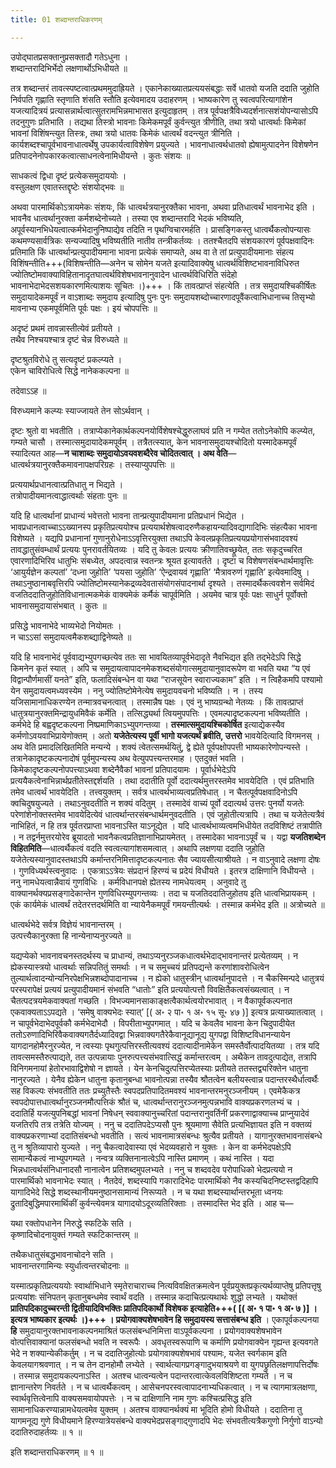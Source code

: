 ```yaml
---
title: 01 शब्दान्तराधिकरणम्

---
```

उपोद्घातप्रसक्तानुप्रसक्तादौ गतेऽधुना ।  
शब्दान्तरादिभिर्भेदो लक्षणार्थोऽभिधीयते ॥  


तत्र शब्दान्तरं तावत्स्पष्टत्वात्प्रथममुदाह्रियते । एकानेकाख्यातप्रत्ययसंबद्धाः सर्वे धातवो यजति ददाति जुहोति निर्वपति गृह्णाति स्तृणाति शंसति स्तौति इत्येवमादय उदाहरणम् । भाष्यकारेण तु स्वत्वपरित्यागांशेन यजत्यादित्रयं प्रत्यासन्नार्थत्वात्सुतरामभिन्नमाभासत इत्युदाहृतम् । तत्र पूर्वपक्षत्रैविध्यदर्शनात्सशंयोपन्यासोऽपि तदनुगुणः प्रतिभाति । तद्यथा तिस्त्रो भावनाः किमेकमपूर्वं कुर्वन्त्युत त्रीणीति, तथा त्रयो धात्वर्थाः किमेकां भावनां विशिंषन्त्युत तिस्त्रः, तथा त्रयो धातवः किमेकं धात्वर्थं वदन्त्युत त्रीनिति । कार्यशब्दश्चापूर्वभावनाधात्वर्थेषु उपकार्यत्वाविशेषेण प्रयुज्यते । भावनाधात्वर्थधातवो ह्येषामुत्पादनेन विशेषणेन प्रतिपादनेनोपकारकत्वात्साधनत्वेनामिधीयन्ते । कुतः संशयः ॥

साधकत्वं द्विधा दृष्टं प्रत्येकसमुदाययोः ।  
वस्तुलक्षण एवातस्तद्दृष्टेः संशयोद्भवः ॥  


अथवा पारमार्थिकोऽत्रायमेकः संशयः, किं धात्वर्थत्रयानुरक्तैका भावना, अथवा प्रतिधात्वर्थं भावनाभेद इति । भावनैव धात्वर्थानुरक्ता कर्मशब्देनोच्यते । तस्या एव शब्दान्तरादि भेदकं भविष्यति, अपूर्वस्यानभिधेयत्वात्कर्मभेदानुनिष्पाद्येव तदिति न पृथग्विचारमर्हति । प्रासङ्गिकस्तु धात्वर्थैकत्वोपन्यासः कथमण्यसार्वत्रिकः सन्यज्यादिषु भविष्यतीति नातीव तन्त्रीकर्तव्यः । ततश्चैतदपि संशयकारणं पूर्वपक्षवादिनः प्रतिमाति किं धात्वर्थान्प्रत्युपादीयमाना भावना प्रत्येकं समाप्यते, अथ वा ते तां प्रत्युपादीयमानाः संहत्य विशिंषन्तीति+++(विशिषन्तीति—अनेन च सोमेन यजते इत्यादिवाक्येषु धात्वर्थविशिष्टभावनाविधिरुत ज्योतिष्टोमवाक्याविहितानादृतघात्वर्थविशेषभावनानुवादेन धात्वर्थविधिरिति संदेहो भावनाभेदाभेदसशयकारणमित्याशयः सूचितः ।)+++ । किं तावत्प्राप्तं संहत्येति । तत्र समुदायश्चिकीर्षितः समुदायादेकमपूर्वं न वाऽशाब्दः समुदाय इत्यादिषु पुनः पुनः समुदायशब्दोच्चारणादपूवैंकत्वाभिधानाच्च तिसृभ्यो मावनाभ्य एकमपूर्वमिति पूर्वः पक्षः । इयं चोपपत्तिः ॥

अदृष्टं प्रथमं तावन्नास्तीत्येवं प्रतीयते ।  
तथैव निश्चयश्चात्र दृष्टं चेन्न विरुध्यते ॥  


दृष्टश्रुतविरोधे तु सत्यदृष्टं प्रकल्प्यते ।  
एकेन चाविरोधित्वे सिद्धे नानेककल्पना ॥  


तदेवाऽऽह ॥

विरुध्यमाने कल्प्यः स्याज्जायते तेन सोऽर्थवान् ।  


दृष्टः श्रुतो वा भवतीति । तत्राप्येकानेकार्थकल्पनयोर्विशेषश्चेद्धुरुलाघवं प्रति न गम्येत ततोऽनेकोपि कल्प्येत, गम्यते चासौ । तस्मात्समुदायादेकमपूर्वम् । तत्रैतत्स्यात्, केन भावनासमुदायश्चोदितो यस्मादेकमपूर्वं स्यादित्यत आह—**न चाशाब्दः समुदायोऽवयवशब्दैरेव चोदितत्वात् । अथ वेति**—धात्वर्थत्रयानुरक्तैकमावनापक्षपरिग्रहः । तस्याप्युपपत्तिः ॥

प्रत्ययार्थप्रधानत्वात्प्रतिधातु न भिद्यते ।  
तत्रोपादीयमानत्वाद्धात्वर्थाः संहताः पुनः ॥  


यदि हि धात्वर्थानां प्राधान्यं भवेत्ततो भावना तान्प्रत्युपादीयमाना प्रतिप्रधानं भिद्येत । भावप्रधानत्वाच्चाऽऽख्यानस्प प्रकृतिप्रत्ययोश्च प्रत्ययार्थशेषत्वादरुणैकहायन्यादिवद्यागादिभिः संहत्यैका भावना विशेष्यते । यद्यपि प्रधानानां गुणानुरोधेनाऽऽवृत्तिरयुक्ता तथाऽपि केवलप्रकृतिप्रत्ययप्रयोगासंभवादवश्यं तावद्धातुसंवम्धार्थं प्रत्ययः पुनरावर्तयितव्यः । यदि तु केवलः प्रत्ययः क्रीणातिवच्छ्रूयेत, ततः सकृदुच्चरित एवारणादिभिरिव धातुभिः संबध्येत, अपदत्वान्न स्वतन्त्रः श्रूयत इत्यावर्तते । दृष्टा च विशेषणसंबन्धार्थमावृत्तिः ‘आयुर्यज्ञेन कल्पतां’ ‘दध्ना जुहोति’ ‘पयसा जुहोति’ ‘ऐन्द्रवायवं गृह्णाति’ ‘मैत्रावरुणं गृह्णाति’ इत्येवमादिषु । तथाऽनुष्ठानाबवृत्तिरपि ज्योतिष्टोमस्यानेकद्रव्यदेवतासंयोगसंपादनार्था दृश्यते । तस्मादर्थैकत्ववशेन सर्वमिदं वजतिददातिजुहोतिविधानात्मकमेकं वाक्यमेकं कर्मैकं चापूर्वमिति । अयमेव चात्र पूर्वः पक्षः साधुर्न पूर्वोक्तो भावनासमुदायासंभबात् । कुतः ॥

प्रसिद्धे भावनाभेदे भाव्यभेदो नियोमतः ।  
न चाऽऽसां समुदायत्वमैकशब्द्याद्विनेष्यते ॥  


यदि हि भावनाभेदं पूर्ववाद्यभ्युपगच्छत्येव ततः सा भावयितव्यापूर्वभेदादृते नैवभिद्यत इति तद्भेदेऽपि सिद्धे किमनेन कृतं स्यात् । अपि च समुदायत्वापादनमेकशब्दसंयोगात्समुदायानुवादरूपेण वा भवति यथा “य एवं विद्वान्पौर्णमासीं यनते” इति, फलादिसंबन्धेन वा यथा “राजसूयेन स्वाराज्यकाम” इति । न त्विहैकमपि पश्यामो येन समुदायत्वमध्यवस्येम । ननु ज्योतिष्टोमेनेत्येष समुदायवचनो भविष्यति । न । तस्य यजिसामानाधिकरण्येन तन्मात्रवचनत्वात् । तस्मान्नैष पक्षः । एवं नु भाष्यग्रन्थो नेतव्यः । किं तावत्प्राप्तं धातुत्रयानुरक्तमिन्द्रायुधमिवैकं कर्मेति । तत्सिद्ध्यर्था त्वियमुपपत्तिः । एवमल्पादृष्टकल्पना भविष्यतीति । कर्मभेदे हि बह्वदृष्टकल्पना निष्प्रमाणिकाऽभ्युपगन्तव्या । **तस्मात्समुदायश्चिकोर्षित** इत्याद्येकस्यैव कर्मणोऽवयवाभिप्रायेणोक्तम् । अतो **यजेतेत्यस्य पूर्वी भागो यजत्यर्थं ब्रवीति, उत्तरो** भावयेदित्यादि विगमनस् । अथ वेति प्रमादलिखितमिति मन्यन्ये । शक्यं त्वेतत्समर्थयितुं, द्वे ह्येते पूर्वपक्षोपपत्ती भाष्यकारेणोपन्यस्ते । तत्रानेकादृष्टकल्पनादोषं पूर्वमुपन्यस्य अथ वेत्युपपत्त्यन्तरमाह । एतदुक्तं भवति । किमेकादृष्टकल्पनोपपत्त्याऽथवा शब्देनैवैकां भावनां प्रतिपादयामः । पूर्वार्धभेदेऽपि प्रत्ययैकत्वेनाभिन्नार्थप्रतीतेस्तद्दर्शयति । तथा ददातीति पूर्वो ददात्यर्थमुत्तरस्तमेव भावयेदिति । एवं प्रतिभाति तमेव धात्वर्थं भावयेदिति । तत्त्वयुक्तम् । सर्वत्र धात्वर्थभाव्यत्वप्रतिषेधात् । न चैतत्पूर्वपक्षवादिनोऽपि क्वचिदुषयुज्यते । तथाऽनुवदतीति न शक्यं वदितुम् । तस्मादेवं वाच्यं पूर्वो ददात्यर्थ उत्तरः पुनर्यो यजतेः परेणांशेनोक्तस्तमेव भावयेदित्येवं धात्वर्थान्तरसंबन्धार्थमनुवदतीति । एवं जुहोतीत्यत्रापि । तथा च यजेतेत्यत्रैवं नाभिहितं, न हि तत्र पूर्वतरप्राप्ता भावनाऽस्ति याऽनूद्येत । यदि धात्वर्थभाव्यत्वमभिधीयेत तदविशिष्टं तत्रापीति । न तद्वर्नमुत्तरयोरेव ब्रूयादतो भावनैकत्वप्रतिज्ञानाभिप्रायमेतत् । तस्मादेका भावनाऽपूर्वं च । यद्वा **यजतिशब्देन विहितमिति**—धात्वर्थैकत्वं वदति स्वत्वत्यागांशसमत्वात् । अथापि लक्षणया ददाति जुहोति यजेतेत्यस्यानुवादस्तथाऽपि कर्मान्तरनिमित्तादृष्टकल्पनातः सैव ज्यायसीत्याश्रीयते । न वाऽनुवादे लक्षणा दोषः । गुणविध्यर्थस्त्वनुवादः । एकत्राऽऽत्रेयः संप्रदानं हिरण्यं च प्रदेयं विधीयते । इतरत्र दाक्षिणानि विधीयन्ते । ननु नामधेयत्वान्नैवायं गुणविधिः । कर्मविधानपक्षे ह्येतस्य नामधेयत्वम् । अनुवादे तु वाक्यानर्थक्यप्रसङ्गादेकान्तेन गुणविधिरम्युपगन्तव्यः । तदा च यजतिददातिजुहोतय इति धात्वभिप्रायकम् । एकं कार्यमेकं धात्वर्थं तदेतरत्तदर्थमिति वा न्यायेनैकमपूर्वं गमयन्तीत्यर्थः । तस्मान्न कर्मभेद इति ॥ अत्रोच्यते ॥

धात्वर्थभेदे सर्वत्र विज्ञेयं भावनान्तरम् ।  
उत्पत्त्यैकानुरक्ता हि नान्येनाप्यनुरज्यते ॥  


यद्यप्येको भावनावचनस्तदर्थस्य च प्राधान्यं, तथाऽप्यनुरञ्जकधात्वर्थभेदाद्भावनान्तरं प्रत्येतव्यम् । न ह्येकस्यास्त्रयो धात्वर्थाः सन्निपतितुं समर्थाः । न च समुच्चयं प्रतिपद्यन्ते करणांशावरोधित्वेन तुल्यार्थत्वादन्योन्यनिरपेक्षभिन्नशब्दोपादानाच्च । न ह्येको धातुस्त्रीन् धात्वर्थानुपादत्ते । न चैकस्मिन्पदे धातुत्रयं परस्परापेक्षं प्रत्ययं प्रत्युपादीयमानं संभवति “धातोः” इति प्रत्ययोत्पत्तौ विवक्षितैकत्वसंख्यत्वात् । न चैतत्पदत्रयमेकवाक्यतां गच्छति । विभज्यमानसाकाङ्क्षत्वैकार्थत्वयोरभावात् । न वैकापूर्वकल्पनात एकवाक्यताऽऽपद्यते । ‘समेषु वाक्यभेदः स्यात्’ \[( अ॰ २ पा॰ १ अ॰ १५ सू॰ ४७ )\]  इत्यत्र प्रत्याख्यातत्वात् । न चापूर्वभेदाभेदपूर्वकौ कर्मभेदाभेदौ । विपरीताभ्युपगमात् । यदि च केवलैव भावना केन चिदुपादीयेत ततोऽरुणादिभिरिवैकवाक्यगतैर्दध्यादिवद्वा भिन्नवाक्यगतैरेकैवानूद्यानूद्य युगपद्वा विशिष्टविधानन्यायेन यागदानहोमैरनुरज्येत, न त्वस्याः पृथगुत्पत्तिरस्तीत्यवश्यं ददात्यादीनामेकेन समस्तैर्वोत्पादयितव्या । तत्र यदि तावत्समस्तैरुत्पाद्यते, तत उत्पन्नायाः पुनरुत्पत्त्यसंभवात्सिद्धं कर्मान्तरत्वम् । अथैकेन तावदुत्पाद्येत, तत्रापि विनिगमनायां हेतोरभावाद्विशेषो न ज्ञायते । येन केनचिदुत्पत्तिरप्येतस्याः प्रतीयते ततस्तद्व्यरिक्तेन धातुना नानुरज्यते । येनैव ह्येकेन धातुना कृतानुबन्धा भावनोत्पन्ना तस्यैव श्रौतत्वेन बलीयस्त्वान्न पदान्तरस्थैर्धात्वर्थैः सह विकल्पः संभवतीति ततः प्रच्युतैस्तैः स्वपदप्रतिपादितमवश्यं भावनान्तरमनुरञ्जनीयम् । एवमेकैकत्र स्वपदोपात्तधात्वर्थानुरञ्जनमौत्पत्तिकं श्रौतं च, धात्वर्थान्तरानुरञ्जनमुत्पन्नभावि वाक्यप्रकरणलभ्यं च । ददातिर्हि यजत्युपनिबद्धां भावनां निषेधन् स्ववाक्यानुच्चरितां पदान्तरानुवर्तिनीं प्रकरणाद्वाक्याच्च प्राप्नुयादेवं यजतिरपि तत्र तत्रेति योज्यम् । ननु च ददातिपदेऽप्यसौ पुनः श्रूयमाणा सैवेति प्रत्यभिज्ञायत इति न वक्तव्यं वाक्यप्रकरणाभ्यां ददातिसंबन्धो भवतीति । सत्यं भावनामात्रसंबन्धः श्रुत्यैव प्रतीयते । यागानुरक्तभावनासंबन्धे तु न श्रुतिव्यापारो युज्यते । ननु चैकत्वादेवास्या एवं भेदव्यवहारो न युक्तः । केन वा कर्मभेदपक्षेऽपि सामान्यैकत्वं नाभ्युपगम्यते । नन्वत्र व्यक्तिनानात्वेऽपि नास्ति प्रमाणम् । कथं नास्ति । यदा भिन्नधात्वर्थसंनिधानादसौ नानात्वेन प्रतिशब्दमुपलभ्यते । ननु च शब्दवदेव परोपाधिको भेदप्रत्ययो न पारमार्थिको भावनाभेदः स्यात् । नैतदेवं, शब्दस्यापि गकारादिभेदः पारमार्थिको नैव कस्यचिदनिष्टस्तद्वदिहापि यागादिभेदे सिद्धे शब्दस्थानीयमनुष्ठानसामान्यं निरूप्यते । न च यथा शब्दस्यार्थान्तरभूता ध्वनयः द्रुतादिबुद्धिमपारमार्थिकीं कुर्वन्त्येवमत्र यागादयोऽदूरव्यतिरिक्ताः । तस्मादस्ति भेद इति । आह च—

यथा रक्तोपधानेन निरुद्धे स्फटिके सति ।  
कृष्णादिचोदनायुक्तं गम्यते स्फटिकान्तरम् ॥  


तथैकधातुसंबद्धभावनाचोदने सति ।  
भावनान्तरगामिन्यः स्युर्धात्वन्तरचोदनाः ॥  


यस्मात्प्रकृतिप्रत्यययोः स्वार्थाभिधाने स्मृतेराचाराच्च नित्यविवक्षितक्रमत्वेन पूर्वप्रयुक्तप्रकृत्यर्थव्याप्तेषु प्रतिपत्तृषु प्रत्ययांशः संनिपतन् कृतानुबन्धमेव स्वार्थं वदति । तस्मान्न कदाचित्प्रत्यथार्थः शुद्धो लभ्यते । यथोक्तं **प्रातिपदिकादुच्चरन्ती द्वितीयादिविभक्तिः प्रातिपदिकार्थो विशेषक इत्याहेति+++( \[( अ॰ १ पा॰ १ अ॰ ७ )\]  । इत्यत्र भाष्यकार इत्यर्थः ।)+++ । प्रयोगवाक्यशेषभावेन हि समुदायस्य सत्तासंबन्ध इति** । एकापूर्वकल्पनया **हि** समुदायानुरक्तभावनाकल्पनमाश्रितं फलसंबन्धनिमित्ता वाऽपूर्वकल्पना । प्रयोगवाक्यशेषभावेन वोत्पत्तिवाक्यानां फलसंबन्धो भवति न स्वरूपैः । अवधृतस्वरूपाणि च कर्माणि प्रयोगवाक्येन गृह्यन्त इत्यवगते भेदे न शक्यान्येकीकर्तुम् । न च ददातिजुहोत्योः प्रयोगवाक्यशेषभावं पश्यामः, यजेत स्वर्गकाम इति केवलयागश्रवणात् । न च तेन दानहोमौ लभ्येते । स्वार्थत्यागप्रगङ्गादुभयाश्रयणे वा युगपछ्रुतिलक्षणापत्तिर्दोषः । तस्मान्न समुदायकल्पनाऽस्ति । अतश्च धात्वन्यत्वेन पदान्तरत्वात्केवलविशिष्टता गम्यते । न च ज्ञानान्तरेण निवर्तते । न च धात्वर्थैकत्वम् । आसेचनपरस्वत्वापादनाभ्यधिकत्वात् । न च त्यागमात्रलक्षणा, स्वार्थवृत्तित्वेनापि वाक्यसमवायोपपत्तेः । न च दाक्षिणानि नाम गुणः कश्चित्प्रसिद्ध इति सामानाधिकरण्यान्नामधेयत्वमेव युक्तम् । अतश्च वाक्यानर्थक्यं मा भूदिति होमो विधीयते । ददातिना तु यागमनूद्य गुणे विधीयमाने हिरण्यात्रेयसंबन्धे वाक्यभेदप्रसङ्गाद्गुणादपि भेदः संभवतीत्यत्रैकगुणो निर्गुणो वाऽन्यो ददातिरुदाहर्तव्यः ॥ १ ॥

इति शब्दान्तराधिकरणम् ॥ १ ॥